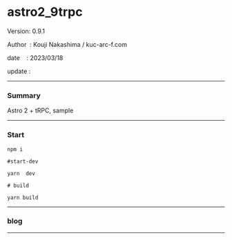 ﻿# astro2_9trpc

 Version: 0.9.1

 Author  : Kouji Nakashima / kuc-arc-f.com

 date    : 2023/03/18  

 update  :

***
### Summary

Astro 2 + tRPC,  sample

***
### Start

```
npm i

#start-dev

yarn  dev

# build

yarn build
```

***
### blog

***

